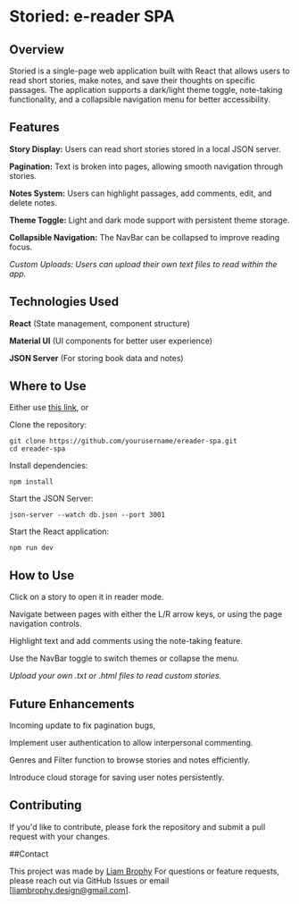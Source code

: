 # Storied: e-reader SPA

## Overview

Storied is a single-page web application built with React that allows users to read short stories, make notes, and save their thoughts on specific passages. The application supports a dark/light theme toggle, note-taking functionality, and a collapsible navigation menu for better accessibility.

## Features

**Story Display:** Users can read short stories stored in a local JSON server.

**Pagination:** Text is broken into pages, allowing smooth navigation through stories.

**Notes System:** Users can highlight passages, add comments, edit, and delete notes.

**Theme Toggle:** Light and dark mode support with persistent theme storage.

**Collapsible Navigation:** The NavBar can be collapsed to improve reading focus.

*Custom Uploads: Users can upload their own text files to read within the app.*

## Technologies Used

**React** (State management, component structure)

**Material UI** (UI components for better user experience)

**JSON Server** (For storing book data and notes)



## Where to Use

Either use [this link](https://liam-brophy.github.io/e-reader-spa/), or 

Clone the repository:
```
git clone https://github.com/yourusername/ereader-spa.git
cd ereader-spa
```
Install dependencies:
```
npm install
```
Start the JSON Server:
```
json-server --watch db.json --port 3001
```
Start the React application:
```
npm run dev
```

## How to Use

Click on a story to open it in reader mode.

Navigate between pages with either the L/R arrow keys, or using the page navigation controls.

Highlight text and add comments using the note-taking feature.

Use the NavBar toggle to switch themes or collapse the menu.

*Upload your own .txt or .html files to read custom stories.*



## Future Enhancements

Incoming update to fix pagination bugs,

Implement user authentication to allow interpersonal commenting.

Genres and Filter function to browse stories and notes efficiently.

Introduce cloud storage for saving user notes persistently.


## Contributing

If you'd like to contribute, please fork the repository and submit a pull request with your changes.


##Contact

This project was made by [Liam Brophy](https://github.com/liam-brophy) For questions or feature requests, please reach out via GitHub Issues or email [liambrophy.design@gmail.com].

